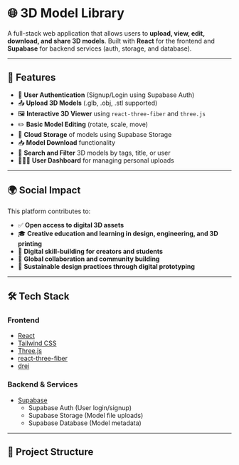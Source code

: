 # 🌐 3D Model Library

A full-stack web application that allows users to **upload, view, edit, download, and share 3D models**. Built with **React** for the frontend and **Supabase** for backend services (auth, storage, and database).

---

## 🚀 Features

- 🔐 **User Authentication** (Signup/Login using Supabase Auth)
- 📤 **Upload 3D Models** (.glb, .obj, .stl supported)
- 🖼️ **Interactive 3D Viewer** using `react-three-fiber` and `three.js`
- ✏️ **Basic Model Editing** (rotate, scale, move)
- 📁 **Cloud Storage** of models using Supabase Storage
- 📥 **Model Download** functionality
- 🔎 **Search and Filter** 3D models by tags, title, or user
- 🧑‍🤝‍🧑 **User Dashboard** for managing personal uploads

---

## 🌍 Social Impact

This platform contributes to:

- ✅ **Open access to digital 3D assets**
- 🎓 **Creative education and learning in design, engineering, and 3D printing**
- 🧠 **Digital skill-building for creators and students**
- 🤝 **Global collaboration and community building**
- 🌱 **Sustainable design practices through digital prototyping**

---

## 🛠 Tech Stack

### Frontend
- [React](https://reactjs.org/)
- [Tailwind CSS](https://tailwindcss.com/)
- [Three.js](https://threejs.org/)
- [react-three-fiber](https://github.com/pmndrs/react-three-fiber)
- [drei](https://github.com/pmndrs/drei)

### Backend & Services
- [Supabase](https://supabase.com/)
  - Supabase Auth (User login/signup)
  - Supabase Storage (Model file uploads)
  - Supabase Database (Model metadata)

---

## 🧩 Project Structure


